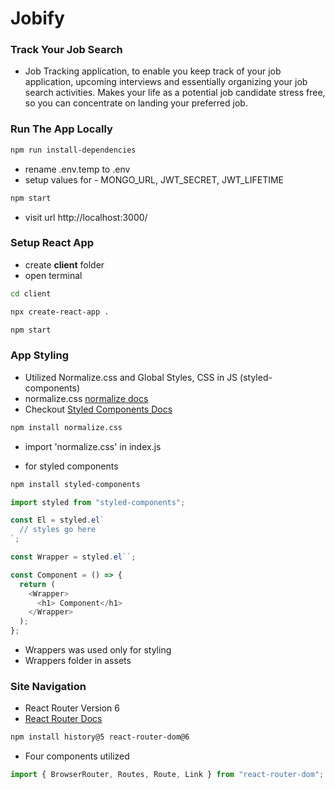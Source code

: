 # Jobify

### Track Your Job Search

- Job Tracking application, to enable you keep track of your job
  application, upcoming interviews and essentially organizing your job
  search activities. Makes your life as a potential job candidate
  stress free, so you can concentrate on landing your preferred job.

### Run The App Locally

```sh
npm run install-dependencies
```

- rename .env.temp to .env
- setup values for - MONGO_URL, JWT_SECRET, JWT_LIFETIME

```sh
npm start
```

- visit url http://localhost:3000/

### Setup React App

- create <b>client</b> folder
- open terminal

```sh
cd client
```

```sh
npx create-react-app .
```

```sh
npm start
```

### App Styling

- Utilized Normalize.css and Global Styles, CSS in JS (styled-components)
- normalize.css [normalize docs](https://necolas.github.io/normalize.css/)
- Checkout [Styled Components Docs](https://styled-components.com/)

```sh
npm install normalize.css
```

- import 'normalize.css' in index.js

- for styled components

```sh
npm install styled-components
```

```js
import styled from "styled-components";

const El = styled.el`
  // styles go here
`;
```

```js
const Wrapper = styled.el``;

const Component = () => {
  return (
    <Wrapper>
      <h1> Component</h1>
    </Wrapper>
  );
};
```

- Wrappers was used only for styling
- Wrappers folder in assets

### Site Navigation

- React Router Version 6
- [React Router Docs](https://reactrouter.com/docs/en/v6)

```sh
npm install history@5 react-router-dom@6
```

- Four components utilized

```js
import { BrowserRouter, Routes, Route, Link } from "react-router-dom";
```
